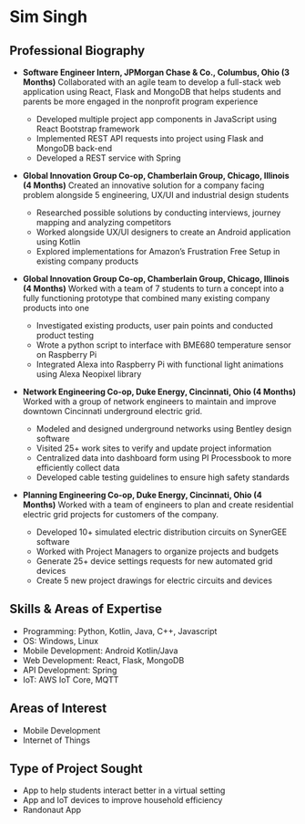 ﻿# Sim Singh
## Professional Biography

 - **Software Engineer Intern, JPMorgan Chase & Co., Columbus, Ohio (3 Months)**
Collaborated with an agile team to develop a full-stack web application using React, Flask and MongoDB that helps students and parents be more engaged in the nonprofit program experience
	 - Developed multiple project app components in JavaScript using React Bootstrap framework 
	 - Implemented REST API requests into project using Flask and MongoDB back-end
	 - Developed a REST service with Spring

 - **Global Innovation Group Co-op, Chamberlain Group, Chicago, Illinois (4 Months)**
Created an innovative solution for a company facing problem alongside 5 engineering, UX/UI and industrial design students 
	 - Researched possible solutions by conducting interviews, journey mapping and analyzing competitors 
	 - Worked alongside UX/UI designers to create an Android application using Kotlin 
	 - Explored implementations for Amazon’s Frustration Free Setup in existing company products

 - **Global Innovation Group Co-op, Chamberlain Group, Chicago, Illinois (4 Months)**
	 Worked with a team of 7 students to turn a concept into a fully functioning prototype that combined many existing company products into one 
	 - Investigated existing products, user pain points and conducted product testing 
	 - Wrote a python script to interface with BME680 temperature sensor on Raspberry Pi 
	 - Integrated Alexa into Raspberry Pi with functional light animations using Alexa Neopixel library
	 
 - **Network Engineering Co-op, Duke Energy, Cincinnati, Ohio (4 Months)**
Worked with a group of network engineers to maintain and improve downtown Cincinnati underground electric grid.  
	- Modeled and designed underground networks using Bentley design software  
	- Visited 25+ work sites to verify and update project information  
	- Centralized data into dashboard form using PI Processbook to more efficiently collect data  
	- Developed cable testing guidelines to ensure high safety standards
	
 - **Planning Engineering Co-op, Duke Energy, Cincinnati, Ohio (4 Months)**
Worked with a team of engineers to plan and create residential electric grid projects for customers of the company.  
	- Developed 10+ simulated electric distribution circuits on SynerGEE software  
	- Worked with Project Managers to organize projects and budgets  
	- Generate 25+ device settings requests for new automated grid devices  
	- Create 5 new project drawings for electric circuits and devices
	
## Skills & Areas of Expertise
 - Programming: Python, Kotlin, Java, C++, Javascript
 - OS: Windows, Linux
 - Mobile Development: Android Kotlin/Java
 - Web Development: React, Flask, MongoDB
 - API Development: Spring
 - IoT: AWS IoT Core, MQTT
 
## Areas of Interest

 - Mobile Development
 - Internet of Things

 ## Type of Project Sought
 - App to help students interact better in a virtual setting
 - App and IoT devices to improve household efficiency
 - Randonaut App

